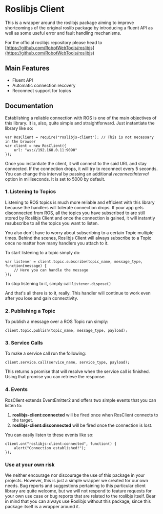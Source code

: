 Roslibjs Client
====

This is a wrapper around the roslibjs package aiming to improve shortcomings of the original roslib package by introducing a fluent API as well as some useful error and fault handling mechanisms.

For the official roslibjs repository please head to [https://github.com/RobotWebTools/roslibjs](https://github.com/RobotWebTools/roslibjs)

## Main Features

* Fluent API
* Automatic connection recovery
* Reconnect support for topics

## Documentation

Establishing a reliable connection with ROS is one of the main objectives of this library. It is, also, quite simple and straightforward. Just instantiate the library like so:

	var RosClient = require("roslibjs-client"); // This is not necessary in the browser
	var client = new RosClient({
		url: "ws://192.168.0.11:9090"
	});

Once you instantiate the client, it will connect to the said URL and stay connected. If the connection drops, it will try to reconnect every 5 seconds. You can change this interval by passing an additional *reconnectInterval* option in milliseconds. It is set to 5000 by default.

### 1. Listening to Topics

Listening to ROS topics is much more reliable and efficient with this library because the handlers will tolerate connection drops. If your app gets disconnected from ROS, all the topics you have subscribed to are still stored by Roslibjs Client and once the connection is gained, it will instantly resubscribe to all the topics you want to listen.

You also don't have to worry about subscribing to a certain Topic multiple times. Behind the scenes, Roslibjs Client will always subscribe to a Topic once no matter how many handlers you attach to it.

To start listening to a topic simply do:

	var listener = client.topic.subscribe(topic_name, message_type, function(message) {
		// Here you can handle the message
	});
	
To stop listening to it, simply call `listener.dispose()`

And that's all there is to it, really. This handler will continue to work even after you lose and gain connectivity.

### 2. Publishing a Topic

To publish a message over a ROS Topic run simply:

	client.topic.publish(topic_name, message_type, payload);

### 3. Service Calls

To make a service call run the following:

	client.service.call(service_name, service_type, payload);
	
This returns a promise that will resolve when the service call is finished. Using that promise you can retrieve the response.

### 4. Events

RosClient extends EventEmitter2 and offers two simple events that you can listen to:

1. **roslibjs-client:connected** will be fired once when RosClient connects to the target.
2. **roslibjs-client:disconnected** will be fired once the connection is lost.

You can easily listen to these events like so:

	client.on("roslibjs-client:connected", function() {
		alert("Connection established!");
	});

### Use at your own risk

We neither encourage nor discourage the use of this package in your projects. However, this is just a simple wrapper we created for our own needs. Bug reports and suggestions pertaining to this particular client library are quite welcome, but we will not respond to feature requests for your own use case or bug reports that are related to the roslibjs itself. Bear in mind that you can always use Roslibjs without this package, since this package itself is a wrapper around it.